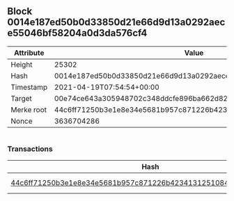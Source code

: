 ## Block 0014e187ed50b0d33850d21e66d9d13a0292aece55046bf58204a0d3da576cf4

Attribute | Value
--- | ---
Height | 25302
Hash | 0014e187ed50b0d33850d21e66d9d13a0292aece55046bf58204a0d3da576cf4
Timestamp | 2021-04-19T07:54:54+00:00
Target | 00e74ce643a305948702c348ddcfe896ba662d82c1a228faf4ad12250f07334e
Merke root | 44c6ff71250b3e1e8e34e5681b957c871226b42341312510841b9cd730b29e3d
Nonce | 3636704286

```

```

### Transactions

Hash | Amount
--- | ---
[44c6ff71250b3e1e8e34e5681b957c871226b42341312510841b9cd730b29e3d](44c6ff71250b3e1e8e34e5681b957c871226b42341312510841b9cd730b29e3d.md) | 10.00000000 SKEPTI 
